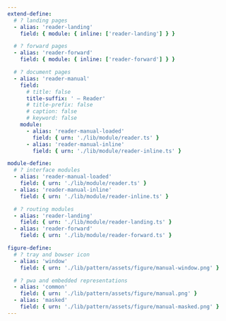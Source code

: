 ```yaml
---
extend-define:
  # ? landing pages
  - alias: 'reader-landing'
    field: { module: { inline: ['reader-landing'] } }

  # ? forward pages
  - alias: 'reader-forward'
    field: { module: { inline: ['reader-forward'] } }

  # ? document pages
  - alias: 'reader-manual'
    field:
      # title: false
      title-suffix: ' – Reader'
      # title-prefix: false
      # caption: false
      # keyword: false
    module:
      - alias: 'reader-manual-loaded'
        field: { urn: './lib/module/reader.ts' }
      - alias: 'reader-manual-inline'
        field: { urn: './lib/module/reader-inline.ts' }

module-define:
  # ? interface modules
  - alias: 'reader-manual-loaded'
    field: { urn: './lib/module/reader.ts' }
  - alias: 'reader-manual-inline'
    field: { urn: './lib/module/reader-inline.ts' }

  # ? routing modules
  - alias: 'reader-landing'
    field: { urn: './lib/module/reader-landing.ts' }
  - alias: 'reader-forward'
    field: { urn: './lib/module/reader-forward.ts' }

figure-define:
  # ? tray and bowser icon
  - alias: 'window'
    field: { urn: './lib/pattern/assets/figure/manual-window.png' }

  # ? pwa and embedded representations
  - alias: 'common'
    field: { urn: './lib/pattern/assets/figure/manual.png' }
  - alias: 'masked'
    field: { urn: './lib/pattern/assets/figure/manual-masked.png' }
---
```

